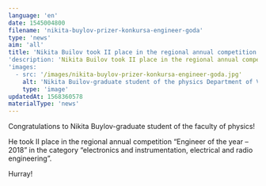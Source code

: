 ```yaml
---
language: 'en'
date: 1545004800
filename: 'nikita-buylov-prizer-konkursa-engineer-goda'
type: 'news'
aim: 'all'
title: 'Nikita Builov took II place in the regional annual competition Engineer of the year-2018'
'description: 'Nikita Builov took II place in the regional annual competition Engineer of the year-2018'
'images:
  - src: '/images/nikita-buylov-prizer-konkursa-engineer-goda.jpg'
    alt: 'Nikita Builov-graduate student of the physics Department of VSU'
    type: 'image'
updatedAt: 1568360578
materialType: 'news'
---
```

Congratulations to Nikita Buylov-graduate student of the faculty of physics!

He took II place in the regional annual competition “Engineer of the year – 2018” in the category “electronics and instrumentation, electrical and radio engineering”.

Hurray!
